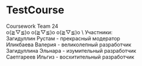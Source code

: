 # TestCourse
Coursework Team 24
\
o(≧▽≦)o o(≧▽≦)o o(≧▽≦)o
\\
Участники:\
Загидуллин Рустам - прекрасный модератор\
Иликбаева Валерия - великолепный разработчик\
Загидуллина Эльнара - изумительный разработчик\
Саетгареев Ильгиз - восхитительный разработчик 
